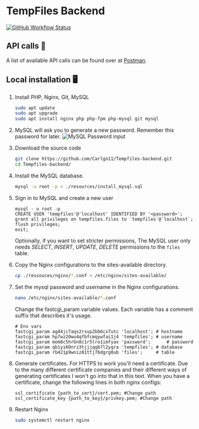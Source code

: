 # TempFiles Backend
[![GitHub Workflow Status](https://img.shields.io/github/workflow/status/Carlgo11/Tempfiles-backend/Test%20PHPUnit?style=for-the-badge)](https://github.com/Carlgo11/Tempfiles-backend/actions)

## API calls :mega:
A list of available API calls can be found over at [Postman](https://documenter.getpostman.com/view/1675224/SW7ezkZn).

## Local installation :desktop_computer:

1. Install PHP, Nginx, Git, MySQL
   ```BASH
   sudo apt update
   sudo apt upgrade
   sudo apt install nginx php php-fpm php-mysql git mysql
   ```

2. MySQL will ask you to generate a new password. Remember this password for later.
   ![MySQL Password input](https://cloud.githubusercontent.com/assets/3535780/25774895/c03b5a3c-3298-11e7-94ac-e10cc4d92b39.png)

3. Download the source code
   ```BASH
   git clone https://github.com/Carlgo11/Tempfiles-backend.git
   cd Tempfiles-backend/
   ```

4. Install the MySQL database.
   ```BASH
   mysql -u root -p < ./resources/install_mysql.sql
   ```

5. Sign in to MySQL and create a new user
   ```mysql
   mysql - u root -p
   CREATE USER 'tempfiles'@'localhost' IDENTIFIED BY '<password>';
   grant all privileges on tempfiles.files to `tempfiles`@`localhost`;
   flush privileges;
   exit;
   ```
   Optionally, if you want to set stricter permissions, The MySQL user only needs _SELECT_, _INSERT_, _UPDATE_, _DELETE_ permissions to the `files` table.

6. Copy the Nginx configurations to the sites-available directory.
   ```BASH
   cp ./ressouces/nginx/*.conf > /etc/nginx/sites-available/
   ```

7. Set the mysql password and username in the Nginx configurations.
   ```BASH
   nano /etc/nginx/sites-available/*.conf
   ```
   Change the fastcgi_param variable values. Each variable has a comment suffix that describes it's usage.
   ```
   # Env vars
   fastcgi_param ag44jc7aqs2rsup2bb6cx7utc 'localhost';	# hostname
   fastcgi_param hp7wz20wu4qfbfcmqywfai1j4 'tempfiles';	# username
   fastcgi_param mom8c5hrbn8c1r5lro1imfyax 'password';		# password
   fastcgi_param qb1yi60nrz3tjjjqqb7l2yqra 'tempfiles';	# database
   fastcgi_param rb421p9wniz81ttj7bdgrg0ub 'files';		# table
   ```

8. Generate certificates.
   For HTTPS to work you'll need a certificate. Due to the many different certificate companies and their different ways of generating certificates I won't go into that in this text.
   When you have a certificate, change the following lines in both nginx configs:
   ```
   ssl_certificate {path_to_cert}/cert.pem; #Change path
   ssl_certificate_key {path_to_key}/privkey.pem; #Change path
   ```

9. Restart Nginx
   ```BASH
   sudo systemctl restart nginx
   ```
